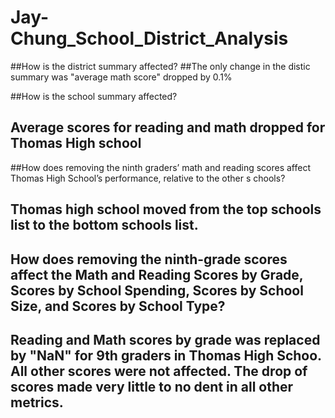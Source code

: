# Jay-Chung_School_District_Analysis
 

##How is the district summary affected?
  ##The only change in the distic summary was "average math score" dropped by 0.1%

##How is the school summary affected?


  ## Average scores for reading and math dropped for Thomas High school 
  
  
##How does removing the ninth graders’ math and reading scores affect Thomas High School’s performance, relative to the other s chools?

## Thomas high school moved from the top schools list to the bottom schools list. 

## How does removing the ninth-grade scores affect the Math and Reading Scores by Grade, Scores by School Spending, Scores by School Size, and Scores by School Type?
   ## Reading and Math scores by grade was replaced by "NaN" for 9th graders in Thomas High Schoo. All other scores were not affected. The drop of scores made very little to no dent in all other metrics. 
